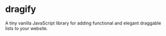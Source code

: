 # dragify
A tiny vanilla JavaScript library for adding functional and elegant draggable lists to your website.
